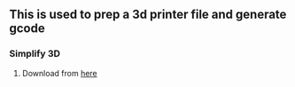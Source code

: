 ## This is used to prep a 3d printer file and generate gcode

### Simplify 3D

1.  Download from [here](https://www.simplify3d.com)


<!--stackedit_data:
eyJoaXN0b3J5IjpbOTUzODE4OTcxXX0=
-->